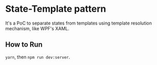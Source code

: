 # State-Template pattern

It's a PoC to separate states from templates using template resolution mechanism, like WPF's XAML.

## How to Run

`yarn`, then `npm run dev:server`.
